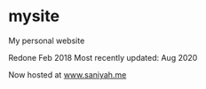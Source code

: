 # mysite
My personal website

Redone Feb 2018 
Most recently updated: Aug 2020

Now hosted at www.saniyah.me
